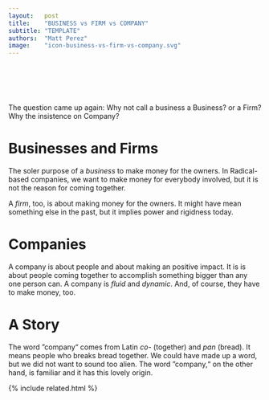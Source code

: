 ```yaml
---
layout:   post
title:    "BUSINESS vs FIRM vs COMPANY"
subtitle: "TEMPLATE"
authors:  "Matt Perez"
image:    "icon-business-vs-firm-vs-company.svg"
---
```


<div style="display:none;">
 <p>The question came up again: Why not call a business a <span class="_paradigm">Business</span>? or a <span class="_paradigm">Firm</span>? Why the insistence on <span class="_paradigm">Company</span>?</p>
</div>

<h1>&nbsp;</h1>
 <p>The question came up again: Why not call a business a <span class="_paradigm">Business</span>? or a <span class="_paradigm">Firm</span>? Why the insistence on <span class="_paradigm">Company</span>?</p>

<h1>Businesses and Firms</h1>
 <p>The soler purpose of a <em>business</em> to make money for the owners. In <span class='_paradigm'>Radical</span>-based companies, we want to make money for everybody involved, but it is not the reason for coming together.</p>
 <p>A <em>firm</em>, too, is about making money for the owners. It might have mean something else in the past, but it implies power and rigidness today.</p>

<h1>Companies</h1>
 <p>A <span class="_paradigm">company</span> is about people and about making an positive impact. It is is about people coming together to accomplish something bigger than any one person can. A <span class="_paradigm">company</span> is <em>fluid</em> and <em>dynamic</em>. And, of course, they have to make money, too.</p>

<h1>A Story</h1>
 <p>The word &rdquo;company&ldquo; comes from Latin <em>co-</em> (together) and <em>pan</em> (bread). It means people who breaks bread together. We could have made up a word, but we did not want to sound too alien. The word &rdquo;company,&ldquo; on the other hand, is familiar and it has this lovely origin.</p>

{% include related.html %}
